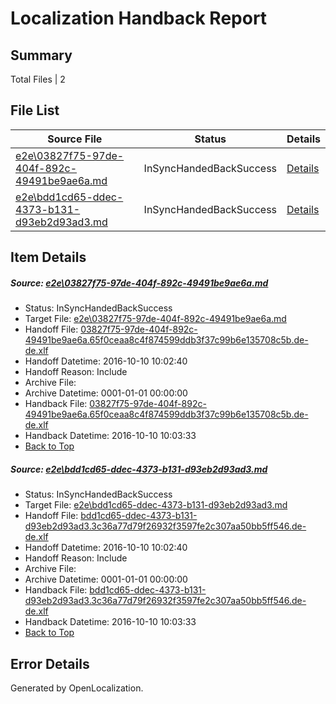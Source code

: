 # <a name='report-top'></a> Localization Handback Report

## Summary
 Total Files | 2

## File List
 Source File | Status | Details 
 ----------- | ------ | ------- 
 [e2e\03827f75-97de-404f-892c-49491be9ae6a.md](https://github.com/OpenLocalizationTestOrg/ol-test0/blob/c1b3b32663a8e5bccc7d512cd27c068535275620/e2e/03827f75-97de-404f-892c-49491be9ae6a.md) | InSyncHandedBackSuccess | [Details](#b10956844a54dd01e4a23720b964b69ef1147e571)
 [e2e\bdd1cd65-ddec-4373-b131-d93eb2d93ad3.md](https://github.com/OpenLocalizationTestOrg/ol-test0/blob/ff7f73c125084210d56905fe7c3aede1546d0474/e2e/bdd1cd65-ddec-4373-b131-d93eb2d93ad3.md) | InSyncHandedBackSuccess | [Details](#15ba847bd15792613ec08711a6973d699a9428a92)

## Item Details
##### <a name='b10956844a54dd01e4a23720b964b69ef1147e571'></a> Source: [e2e\03827f75-97de-404f-892c-49491be9ae6a.md](https://github.com/OpenLocalizationTestOrg/ol-test0/blob/c1b3b32663a8e5bccc7d512cd27c068535275620/e2e/03827f75-97de-404f-892c-49491be9ae6a.md)
* Status: InSyncHandedBackSuccess
* Target File: [e2e\03827f75-97de-404f-892c-49491be9ae6a.md](https://github.com/OpenLocalizationTestOrg/ol-test0-dede/blob/cdd93562112cd921c2215c8b45952666b4d9b3a8/e2e/03827f75-97de-404f-892c-49491be9ae6a.md)
* Handoff File: [03827f75-97de-404f-892c-49491be9ae6a.65f0ceaa8c4f874599ddb3f37c99b6e135708c5b.de-de.xlf](https://github.com/OpenLocalizationTestOrg/ol-test0-handoff/blob/5639b3f15c05f5a14a2d1ca6c6370a1a3cd40116/ol-handoff/OpenLocalizationTestOrg/ol-test0-dede/qimu/mt/03827f75-97de-404f-892c-49491be9ae6a.65f0ceaa8c4f874599ddb3f37c99b6e135708c5b.de-de.xlf)
* Handoff Datetime: 2016-10-10 10:02:40
* Handoff Reason: Include
* Archive File: 
* Archive Datetime: 0001-01-01 00:00:00
* Handback File: [03827f75-97de-404f-892c-49491be9ae6a.65f0ceaa8c4f874599ddb3f37c99b6e135708c5b.de-de.xlf](https://github.com/OpenLocalizationTestOrg/ol-test0-handback/blob/74282145557a9d5e64505fae56ea0c4e5f9175bf/ol-handback/OpenLocalizationTestOrg/ol-test0-dede/qimu/mt/03827f75-97de-404f-892c-49491be9ae6a.65f0ceaa8c4f874599ddb3f37c99b6e135708c5b.de-de.xlf)
* Handback Datetime: 2016-10-10 10:03:33
* [Back to Top](#report-top)

##### <a name='15ba847bd15792613ec08711a6973d699a9428a92'></a> Source: [e2e\bdd1cd65-ddec-4373-b131-d93eb2d93ad3.md](https://github.com/OpenLocalizationTestOrg/ol-test0/blob/ff7f73c125084210d56905fe7c3aede1546d0474/e2e/bdd1cd65-ddec-4373-b131-d93eb2d93ad3.md)
* Status: InSyncHandedBackSuccess
* Target File: [e2e\bdd1cd65-ddec-4373-b131-d93eb2d93ad3.md](https://github.com/OpenLocalizationTestOrg/ol-test0-dede/blob/cdd93562112cd921c2215c8b45952666b4d9b3a8/e2e/bdd1cd65-ddec-4373-b131-d93eb2d93ad3.md)
* Handoff File: [bdd1cd65-ddec-4373-b131-d93eb2d93ad3.3c36a77d79f26932f3597fe2c307aa50bb5ff546.de-de.xlf](https://github.com/OpenLocalizationTestOrg/ol-test0-handoff/blob/5639b3f15c05f5a14a2d1ca6c6370a1a3cd40116/ol-handoff/OpenLocalizationTestOrg/ol-test0-dede/qimu/mt/bdd1cd65-ddec-4373-b131-d93eb2d93ad3.3c36a77d79f26932f3597fe2c307aa50bb5ff546.de-de.xlf)
* Handoff Datetime: 2016-10-10 10:02:40
* Handoff Reason: Include
* Archive File: 
* Archive Datetime: 0001-01-01 00:00:00
* Handback File: [bdd1cd65-ddec-4373-b131-d93eb2d93ad3.3c36a77d79f26932f3597fe2c307aa50bb5ff546.de-de.xlf](https://github.com/OpenLocalizationTestOrg/ol-test0-handback/blob/74282145557a9d5e64505fae56ea0c4e5f9175bf/ol-handback/OpenLocalizationTestOrg/ol-test0-dede/qimu/mt/bdd1cd65-ddec-4373-b131-d93eb2d93ad3.3c36a77d79f26932f3597fe2c307aa50bb5ff546.de-de.xlf)
* Handback Datetime: 2016-10-10 10:03:33
* [Back to Top](#report-top)


## Error Details

Generated by OpenLocalization.
